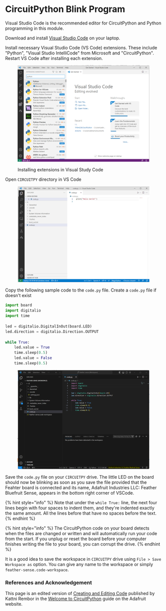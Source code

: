 # CircuitPython Blink Program

Visual Studio Code is the recommended editor for CircuitPython and Python programming in this module.&#x20;

Download and install [Visual Studio Code](https://code.visualstudio.com/) on your laptop.

Install necessary Visual Studio Code (VS Code) extensions. These include "Python", "Visual Studio IntelliCode" from Microsoft and "CircuitPython". Restart VS Code after installing each extension.

<figure><img src="../../.gitbook/assets/image (1) (1) (1) (1).png" alt=""><figcaption><p>Installing extensions in Visual Study Code </p></figcaption></figure>

Open `CIRCUITPY` directory in VS Code

<figure><img src="../../.gitbook/assets/image (2) (1) (1) (1).png" alt=""><figcaption></figcaption></figure>

Copy the following sample code to the `code.py` file. Create a `code.py` file if doesn't exist

```python
import board
import digitalio
import time

led = digitalio.DigitalInOut(board.LED)
led.direction = digitalio.Direction.OUTPUT

while True:
    led.value = True
    time.sleep(0.5)
    led.value = False
    time.sleep(0.5)
```

<figure><img src="../../.gitbook/assets/image (13).png" alt=""><figcaption></figcaption></figure>

Save the `code.py` file on your `CIRCUITPY` drive. The little LED on the board should now be blinking as soon as you save the file provided that the Feahter board is connected and its name, Adafruit Industries LLC: Feather Bluefruit Sense, appears in the bottom right corner of VSCode.

{% hint style="info" %}
Note that under the `while True:` line, the next four lines begin with four spaces to indent them, and they're indented exactly the same amount. All the lines before that have no spaces before the text.
{% endhint %}

{% hint style="info" %}
The CircuitPython code on your board detects when the files are changed or written and will automatically run your code from the start. If you unplug or reset the board before your computer finishes writing the file to your board, you can corrupt the drive.
{% endhint %}

It is a good idea to save the workspace in `CIRCUITPY` drive using `File > Save Workspace as` option. You can give any name to the workspace or simply `feather-sense.code-workspace`.

### References and Acknowledgement

This page is an edited version of [Creating and Editing Code](https://learn.adafruit.com/welcome-to-circuitpython/creating-and-editing-code) published by Kattni Rembor in the [Welcome to CircuitPython](https://learn.adafruit.com/welcome-to-circuitpython/overview) guide on the Adafruit website.
